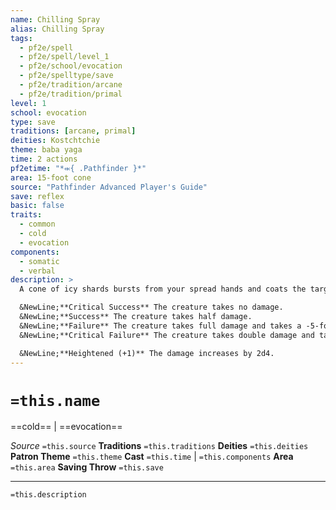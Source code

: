 ```yaml
---
name: Chilling Spray
alias: Chilling Spray
tags:
  - pf2e/spell
  - pf2e/spell/level_1
  - pf2e/school/evocation
  - pf2e/spelltype/save
  - pf2e/tradition/arcane
  - pf2e/tradition/primal
level: 1
school: evocation
type: save
traditions: [arcane, primal]
deities: Kostchtchie
theme: baba yaga
time: 2 actions
pf2etime: "*⬺{ .Pathfinder }*"
area: 15-foot cone
source: "Pathfinder Advanced Player's Guide"
save: reflex
basic: false
traits:
  - common
  - cold
  - evocation
components:
  - somatic
  - verbal
description: >
  A cone of icy shards bursts from your spread hands and coats the target in a layer of frost. You deal 2d4 cold damage to creatures in the area; they must each attempt a Reflex save.

  &NewLine;**Critical Success** The creature takes no damage.
  &NewLine;**Success** The creature takes half damage.
  &NewLine;**Failure** The creature takes full damage and takes a -5-foot status penalty to its Speeds for 2 rounds.
  &NewLine;**Critical Failure** The creature takes double damage and takes a -10-foot status penalty to its Speeds for 2 rounds.

  &NewLine;**Heightened (+1)** The damage increases by 2d4.
---
```

# `=this.name`
==cold== | ==evocation==

*Source* `=this.source`
**Traditions** `=this.traditions`
**Deities** `=this.deities`
**Patron Theme** `=this.theme`
**Cast** `=this.time` | `=this.components`
**Area** `=this.area`
**Saving Throw** `=this.save`

***
`=this.description`